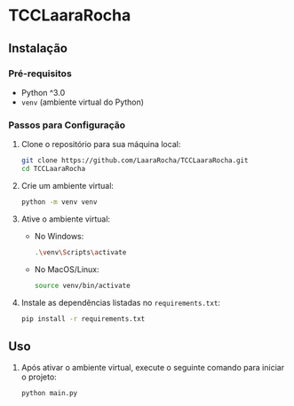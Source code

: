 # TCCLaaraRocha

## Instalação

### Pré-requisitos

- Python ^3.0
- `venv` (ambiente virtual do Python)

### Passos para Configuração

1. Clone o repositório para sua máquina local:
    ```sh
    git clone https://github.com/LaaraRocha/TCCLaaraRocha.git
    cd TCCLaaraRocha
    ```

2. Crie um ambiente virtual:
    ```sh
    python -m venv venv
    ```

3. Ative o ambiente virtual:

    - No Windows:
      ```sh
      .\venv\Scripts\activate
      ```

    - No MacOS/Linux:
      ```sh
      source venv/bin/activate
      ```

4. Instale as dependências listadas no `requirements.txt`:
    ```sh
    pip install -r requirements.txt
    ```

## Uso

1. Após ativar o ambiente virtual, execute o seguinte comando para iniciar o projeto:
    ```sh
    python main.py
    ```
